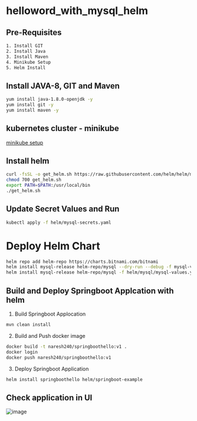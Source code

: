 # helloword_with_mysql_helm

## Pre-Requisites

```bash
1. Install GIT
2. Install Java
3. Install Maven
4. Minikube Setup
5. Helm Install
```

## Install JAVA-8, GIT and Maven

```bash
yum install java-1.8.0-openjdk -y
yum install git -y
yum install maven -y
```
## kubernetes cluster - minikube
[minikube setup](https://github.com/Naresh240/kubernetes/blob/main/minikube-setup/README.md)

## Install helm

```bash
curl -fsSL -o get_helm.sh https://raw.githubusercontent.com/helm/helm/main/scripts/get-helm-3
chmod 700 get_helm.sh
export PATH=$PATH:/usr/local/bin
./get_helm.sh
```

## Update Secret Values and Run

```bash
kubectl apply -f helm/mysql-secrets.yaml
```

# Deploy Helm Chart 

```bash
helm repo add helm-repo https://charts.bitnami.com/bitnami
helm install mysql-release helm-repo/mysql --dry-run --debug -f mysql-values.yaml
helm install mysql-release helm-repo/mysql -f helm/mysql/mysql-values.yaml
```

## Build and Deploy Springboot Applcation with helm

1. Build Springboot Applocation

```bash
mvn clean install
```

2. Build and Push docker image

```bash
docker build -t naresh240/springboothello:v1 .
docker login
docker push naresh240/springboothello:v1
```

3. Deploy Springboot Application

```bash
helm install springboothello helm/springboot-example
```

## Check application in UI
![image](https://user-images.githubusercontent.com/58024415/209840332-e3edb88f-6ed7-48bc-923d-9e02ff257b53.png)
